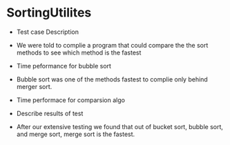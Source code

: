 # SortingUtilites
 

* Test case Description

* We were told to complie a program that could compare the the sort methods to see which method is the fastest 

* Time peformance for bubble sort 

* Bubble sort was one of the methods fastest to complie only behind merger sort.

* Time performace for comparsion algo 

* Describe results of test 

* After our extensive testing we found that out of bucket sort, bubble sort, and merge sort, merge sort is the fastest. 
